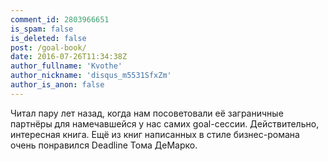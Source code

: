 ```yaml
---
comment_id: 2803966651
is_spam: false
is_deleted: false
post: /goal-book/
date: 2016-07-26T11:34:38Z
author_fullname: 'Kvothe'
author_nickname: 'disqus_m5531SfxZm'
author_is_anon: false
---
```


<p>Читал пару лет назад, когда нам посоветовали её заграничные партнёры для намечавшейся у нас самих goal-сессии. Действительно, интересная книга. Ещё из книг написанных в стиле бизнес-романа очень понравился Deadline Тома ДеМарко.</p>

